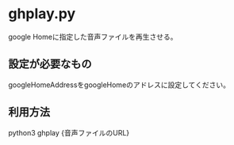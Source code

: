 # ghplay.py
google Homeに指定した音声ファイルを再生させる。

## 設定が必要なもの
googleHomeAddressをgoogleHomeのアドレスに設定してください。

## 利用方法
python3 ghplay {音声ファイルのURL}
